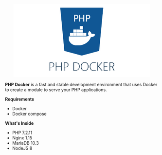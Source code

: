 <p align="center"><img src="assets/banner.png" width="450"></p>

**PHP Docker** is a fast and stable development environment that uses Docker to create
a module to serve your PHP applications.

**Requirements**

- Docker
- Docker compose

**What's Inside**

- PHP 7.2.11
- Nginx 1.15
- MariaDB 10.3
- NodeJS 8
